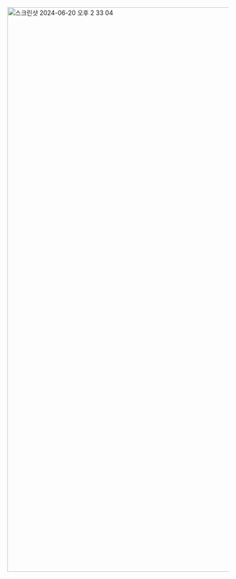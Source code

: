 <img width="1284" alt="스크린샷 2024-06-20 오후 2 33 04" src="https://github.com/anhyunjinn/2024_ALTIS_SW/assets/101470646/a5425037-8fb3-4d67-81ab-81142675d503">
